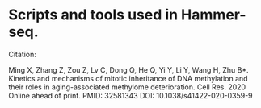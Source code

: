 # Scripts and tools used in Hammer-seq.
Citation:

Ming X, Zhang Z, Zou Z, Lv C, Dong Q, He Q, Yi Y, Li Y, Wang H, Zhu B*. Kinetics and mechanisms of mitotic inheritance of DNA methylation and their roles in aging-associated methylome deterioration. Cell Res. 2020 Online ahead of print. PMID: 32581343 DOI: 10.1038/s41422-020-0359-9
